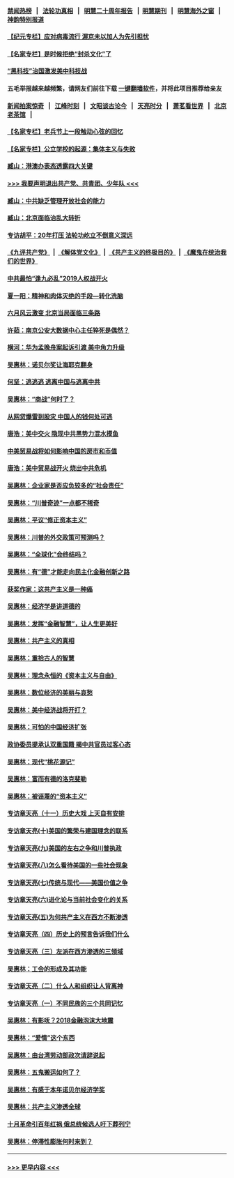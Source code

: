 #### [禁闻热榜](热点新闻.md?=0)  &nbsp;&nbsp;|&nbsp;&nbsp; [法轮功真相](https://github.com/gfw-breaker/truth/blob/master/README.md?=0) &nbsp;&nbsp;|&nbsp;&nbsp; [明慧二十周年报告](https://github.com/gfw-breaker/mh-reports/blob/master/README.md?=0) &nbsp;&nbsp;|&nbsp;&nbsp;[明慧期刊](https://github.com/gfw-breaker/mh-qikan) &nbsp;&nbsp;|&nbsp;&nbsp; [明慧海外之窗](https://github.com/gfw-breaker/mh-news/blob/master/README.md?=0) &nbsp;&nbsp;|&nbsp;&nbsp; [神韵特别报道](https://github.com/gfw-breaker/mh-news/blob/master/shenyun.md?=0)
#### [【纪元专栏】应对病毒流行 渥京未以加人为先引担忧](../pages/nsc423/n11875714.md?t=03151502) 
#### [【名家专栏】是时候拒绝“封杀文化”了](../pages/nsc423/n11814093.md?t=03151502) 
#### [“黑科技”治国激发美中科技战](../pages/nsc423/n11638056.md?t=03151502) 
#### 五毛举报越来越频繁，请网友们前往下载 [一键翻墙软件](https://github.com/gfw-breaker/ssr-accounts)，并将此项目推荐给亲友
#### [新闻拍案惊奇](https://github.com/gfw-breaker/banned-news/blob/master/pages/link4.md) &nbsp;&nbsp;|&nbsp;&nbsp; [江峰时刻](https://github.com/gfw-breaker/banned-news/blob/master/pages/link4.md) &nbsp;&nbsp;|&nbsp;&nbsp; [文昭谈古论今](https://github.com/gfw-breaker/banned-news/blob/master/pages/link4.md) &nbsp;&nbsp;|&nbsp;&nbsp; [天亮时分](https://github.com/gfw-breaker/banned-news/blob/master/pages/link4.md) &nbsp;&nbsp;|&nbsp;&nbsp; [萧茗看世界](https://github.com/gfw-breaker/banned-news/blob/master/pages/link4.md) &nbsp;&nbsp;|&nbsp;&nbsp; [北京老茶馆](https://github.com/gfw-breaker/banned-news/blob/master/pages/link4.md) &nbsp;&nbsp;|&nbsp;&nbsp; 
#### [【名家专栏】老兵节上一段触动心弦的回忆](../pages/nsc423/n11646016.md?t=03151502) 
#### [【名家专栏】公立学校的起源：集体主义与失败](../pages/nsc423/n11601833.md?t=03151502) 
#### [臧山：港澳办表态透露四大关键](../pages/nsc423/n11421628.md?t=03151502) 
#### [>>> 我要声明退出共产党、共青团、少年队 <<<](https://github.com/begood0513/goodnews/blob/master/quit/letter.md) 
#### [臧山：中共缺乏管理开放社会的能力](../pages/nsc423/n11407457.md?t=03151502) 
#### [臧山：北京面临治乱大转折](../pages/nsc423/n11406895.md?t=03151502) 
#### [专访胡平：20年打压 法轮功屹立不倒意义深远](../pages/nsc423/n11398800.md?t=03151502) 
#### [《九评共产党》](https://github.com/begood0513/9ping.md/blob/master/README.md) &nbsp;|&nbsp; [《解体党文化》](../../../../jtdwh.md/blob/master/README.md)  &nbsp;|&nbsp; [《共产主义的终极目的》](../../../../gczydzjmd.md/blob/master/README.md) &nbsp;|&nbsp; [《魔鬼在统治我们的世界》](../../../../mgztzwmdsj.md/blob/master/README.md) 
#### [中共最怕“逢九必乱”2019人权战开火](../pages/nsc423/n11385248.md?t=03151502) 
#### [夏一阳：精神和肉体灭绝的手段—转化洗脑](../pages/nsc423/n11368250.md?t=03151502) 
#### [六月风云激变 北京当局面临三条路](../pages/nsc423/n11313668.md?t=03151502) 
#### [许茹：南京公安大数据中心主任猝死是偶然？](../pages/nsc423/n11064744.md?t=03151502) 
#### [横河：华为孟晚舟案起诉引渡 美中角力升级](../pages/nsc423/n11027230.md?t=03151502) 
#### [吴惠林：诺贝尔奖让海耶克翻身](../pages/nsc423/n10890049.md?t=03151502) 
#### [何坚：逃逃逃 逃离中国与逃离中共](../pages/nsc423/n10592891.md?t=03151502) 
#### [吴惠林：“商战”何时了？](../pages/nsc423/n10573558.md?t=03151502) 
#### [从网贷爆雷到股灾 中国人的钱何处可逃](../pages/nsc423/n10572800.md?t=03151502) 
#### [唐浩：美中交火 隐现中共黑势力混水摸鱼](../pages/nsc423/n10544040.md?t=03151502) 
#### [中美贸易战将如何影响中国的房市和币值](../pages/nsc423/n10543697.md?t=03151502) 
#### [唐浩：美中贸易战开火 烧出中共危机](../pages/nsc423/n10540126.md?t=03151502) 
#### [吴惠林：企业家是否应负较多的“社会责任”](../pages/nsc423/n10535022.md?t=03151502) 
#### [吴惠林：“川普奇迹”一点都不稀奇](../pages/nsc423/n10512808.md?t=03151502) 
#### [吴惠林：平议“修正资本主义”](../pages/nsc423/n10495724.md?t=03151502) 
#### [吴惠林：川普的外交政策可预测吗？](../pages/nsc423/n10462387.md?t=03151502) 
#### [吴惠林：“全球化”会终结吗？](../pages/nsc423/n10452838.md?t=03151502) 
#### [吴惠林：有“德”才能走向民主化金融创新之路](../pages/nsc423/n10432292.md?t=03151502) 
#### [获奖作家：这共产主义是一种癌](../pages/nsc423/n10431541.md?t=03151502) 
#### [吴惠林：经济学是讲道德的](../pages/nsc423/n10398014.md?t=03151502) 
#### [吴惠林：发挥“金融智慧”，让人生更美好](../pages/nsc423/n10375019.md?t=03151502) 
#### [吴惠林：共产主义的真相](../pages/nsc423/n10351394.md?t=03151502) 
#### [吴惠林：重拾古人的智慧](../pages/nsc423/n10337691.md?t=03151502) 
#### [吴惠林：理念永恒的《资本主义与自由》](../pages/nsc423/n10316274.md?t=03151502) 
#### [吴惠林：数位经济的美丽与哀愁](../pages/nsc423/n10292946.md?t=03151502) 
#### [吴惠林：美中经济战将开打？](../pages/nsc423/n10258825.md?t=03151502) 
#### [吴惠林：可怕的中国经济扩张](../pages/nsc423/n10219147.md?t=03151502) 
#### [政协委员提承认双重国籍 揭中共官员过客心态](../pages/nsc423/n10208809.md?t=03151502) 
#### [吴惠林：现代“桃花源记”](../pages/nsc423/n10185234.md?t=03151502) 
#### [吴惠林：富而有德的洛克斐勒](../pages/nsc423/n10142264.md?t=03151502) 
#### [吴惠林：被诬蔑的“资本主义”](../pages/nsc423/n10124816.md?t=03151502) 
#### [专访章天亮（十一）历史大戏 上天自有安排](../pages/nsc423/n10094905.md?t=03151502) 
#### [专访章天亮(十)美国的繁荣与建国理念的联系](../pages/nsc423/n10094899.md?t=03151502) 
#### [专访章天亮(九)美国的左右之争和川普执政](../pages/nsc423/n10094889.md?t=03151502) 
#### [专访章天亮(八)怎么看待美国的一些社会现象](../pages/nsc423/n10094857.md?t=03151502) 
#### [专访章天亮(七)传统与现代——美国价值之争](../pages/nsc423/n10093140.md?t=03151502) 
#### [专访章天亮(六)进化论与当前社会变化的关系](../pages/nsc423/n10092036.md?t=03151502) 
#### [专访章天亮(五)为何共产主义在西方不断渗透](../pages/nsc423/n10083620.md?t=03151502) 
#### [专访章天亮（四）历史上的预言告诉我们什么](../pages/nsc423/n10083606.md?t=03151502) 
#### [专访章天亮（三）左派在西方渗透的三领域](../pages/nsc423/n10081115.md?t=03151502) 
#### [吴惠林：工会的形成及其功能](../pages/nsc423/n10080633.md?t=03151502) 
#### [专访章天亮（二）什么人和组织让人背离神](../pages/nsc423/n10076637.md?t=03151502) 
#### [专访章天亮（一）不同民族的三个共同记忆](../pages/nsc423/n10074188.md?t=03151502) 
#### [吴惠林：有影呒？2018金融泡沫大地震](../pages/nsc423/n10040534.md?t=03151502) 
#### [吴惠林：“爱情”这个东西](../pages/nsc423/n10019423.md?t=03151502) 
#### [吴惠林：由台湾劳动部政次请辞说起](../pages/nsc423/n9979679.md?t=03151502) 
#### [吴惠林：五鬼搬运如何了？](../pages/nsc423/n9925338.md?t=03151502) 
#### [吴惠林：有感于本年诺贝尔经济学奖](../pages/nsc423/n9871883.md?t=03151502) 
#### [吴惠林：共产主义渗透全球](../pages/nsc423/n9812748.md?t=03151502) 
#### [十月革命引百年红祸 俄总统候选人吁下葬列宁](../pages/nsc423/n9810182.md?t=03151502) 
#### [吴惠林：停滞性膨胀何时来到？](../pages/nsc423/n9764136.md?t=03151502) 

----
#### [ >>> 更早内容 <<< ](../indexes/nsc423-earlier.md)
